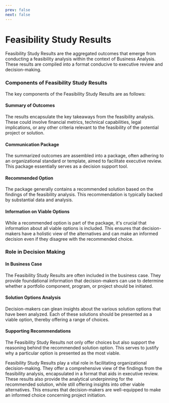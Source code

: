 ```yaml
---
prev: false
next: false
---
```


# Feasibility Study Results

Feasibility Study Results are the aggregated outcomes that emerge from conducting a feasibility analysis within the context of Business Analysis. These results are compiled into a format conducive to executive review and decision-making.

### Components of Feasibility Study Results

The key components of the Feasibility Study Results are as follows:

#### Summary of Outcomes

The results encapsulate the key takeaways from the feasibility analysis. These could involve financial metrics, technical capabilities, legal implications, or any other criteria relevant to the feasibility of the potential project or solution.

#### Communication Package

The summarized outcomes are assembled into a package, often adhering to an organizational standard or template, aimed to facilitate executive review. This package essentially serves as a decision support tool.

#### Recommended Option

The package generally contains a recommended solution based on the findings of the feasibility analysis. This recommendation is typically backed by substantial data and analysis.

#### Information on Viable Options

While a recommended option is part of the package, it's crucial that information about all viable options is included. This ensures that decision-makers have a holistic view of the alternatives and can make an informed decision even if they disagree with the recommended choice.

### Role in Decision Making

#### In Business Case

The Feasibility Study Results are often included in the business case. They provide foundational information that decision-makers can use to determine whether a portfolio component, program, or project should be initiated.

#### Solution Options Analysis

Decision-makers can glean insights about the various solution options that have been analyzed. Each of these solutions should be presented as a viable option, thereby offering a range of choices.

#### Supporting Recommendations

The Feasibility Study Results not only offer choices but also support the reasoning behind the recommended solution option. This serves to justify why a particular option is presented as the most viable.

Feasibility Study Results play a vital role in facilitating organizational decision-making. They offer a comprehensive view of the findings from the feasibility analysis, encapsulated in a format that aids in executive review. These results also provide the analytical underpinning for the recommended solution, while still offering insights into other viable alternatives. This ensures that decision-makers are well-equipped to make an informed choice concerning project initiation.
